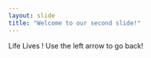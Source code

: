 ```yaml
---
layout: slide
title: "Welcome to our second slide!"
---
```

Life Lives !
Use the left arrow to go back!
